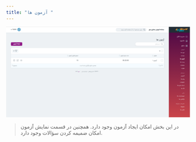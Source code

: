 ```yaml
---
title: "آزمون ها " 
---
```

![azmon](azmon1.png)

> در این بخش امکان ایجاد آزمون وجود دارد. همچنین در قسمت نمایش آزمون امکان ضمیمه کردن سؤالات وجود دارد.
